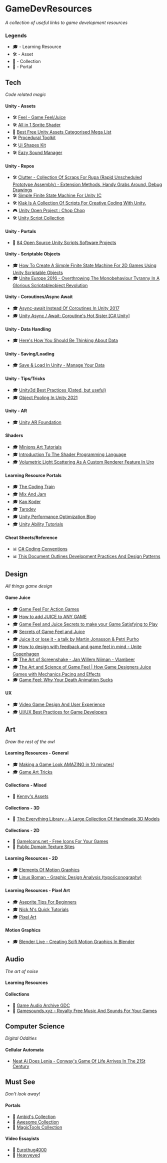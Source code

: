 # GameDevResources
_A collection of useful links to game development resources_

### Legends

- :mortar_board: - Learning Resource
- :hammer_and_wrench: - Asset
- :file_folder: - Collection
- :trident: - Portal

## Tech
_Code related magic_

#### Unity - Assets
* 🛠️ [Feel - Game Feel/Juice](https://assetstore.unity.com/packages/tools/particles-effects/feel-183370)
* 🛠️ [All in 1 Sprite Shader](https://assetstore.unity.com/packages/vfx/shaders/all-in-1-sprite-shader-156513)
* 🔱 [Best Free Unity Assets Categorised Mega List](https://www.procedural-worlds.com/blog/best-free-unity-assets-categorised-mega-list/)
* 🛠️ [Procedural Toolkit](https://assetstore.unity.com/packages/tools/utilities/procedural-toolkit-16508)
* 🛠️ [Ui Shapes Kit](https://unitylist.com/p/guw/ui-shapes-kit)
* 🛠️ [Eazy Sound Manager](https://unitylist.com/p/czh/Eazy-Sound-Manager)

#### Unity - Repos
* 🛠️ [Clutter - Collection Of Scraps For Rupa (Rapid Unscheduled Prototype Assembly) - Extension Methods, Handy Grabs Around, Debug Drawings](https://bitbucket.org/Taugeshtu/clutter/src/master/)
* 🛠️ [Simple Finite State Machine For Unity (C](https://github.com/thefuntastic/Unity3d-Finite-State-Machine)
* 🛠️ [Klak Is A Collection Of Scripts For Creative Coding With Unity.](https://github.com/keijiro/Klak)
* 🎮 [Unity Open Project : Chop Chop](https://github.com/UnityTechnologies/open-project-1)
* 🛠️ [Unity Script Collection](https://opensourcelibs.com/lib/unity-script-collection)

#### Unity - Portals
* 🔱 [84 Open Source Unity Scripts Software Projects](https://opensourcelibs.com/libs/unity-scripts)

#### Unity - Scriptable Objects
* 🎓 [How To Create A Simple Finite State Machine For 2D Games Using Unity Scriptable Objects ](https://www.leangroup.com/blog/how-to-create-a-simple-finite-state-machine-for-2d-games-using-unity-scriptable-objects)
* 🎓 [Unite Europe 2016 - Overthrowing The Monobehaviour Tyranny In A Glorious Scriptableobject Revolution](https://www.youtube.com/watch?v=VBA1QCoEAX4)

#### Unity - Coroutines/Async Await
* 🎓 [Async-await Instead Of Coroutines In Unity 2017](http://www.stevevermeulen.com/index.php/2017/09/using-async-await-in-unity3d-2017/)
* 🎓 [Unity Async / Await: Coroutine's Hot Sister [C# Unity]](https://www.youtube.com/watch?v=WY-mk-ZGAq8)

#### Unity - Data Handling
* 🎓 [Here's How You Should Be Thinking About Data](https://www.youtube.com/watch?v=KH_rXIJlMKU)

#### Unity - Saving/Loading
* 🎓 [Save & Load In Unity - Manage Your Data](https://www.youtube.com/watch?v=Lt-AiGbHN9g)

#### Unity - Tips/Tricks
* 🎓 [Unity3d Best Practices (Dated, but useful)](http://www.glenstevens.ca/unity3d-best-practices/)
* 🎓 [Object Pooling In Unity 2021](https://thegamedev.guru/unity-cpu-performance/object-pooling/)

#### Unity - AR
* 🎓 [Unity AR Foundation](https://learn.unity.com/tutorial/setting-up-ar-foundation)

#### Shaders
* :mortar_board: [Minions Art Tutorials](https://minionsart.github.io/tutorials/)
* 🎓 [Introduction To The Shader Programming Language](https://learn.jettelly.com/course/unity-shader-bible/usb-chapter-1/preface/)
* 🎓 [Volumetric Light Scattering As A Custom Renderer Feature In Urp](https://www.raywenderlich.com/22027819-volumetric-light-scattering-as-a-custom-renderer-feature-in-urp)

#### Learning Resource Portals
* 🎓 [The Coding Train](https://www.youtube.com/c/TheCodingTrain/featured)
* 🎓 [Mix And Jam](https://www.youtube.com/channel/UCLyVUwlB_Hahir_VsKkGPIA)
* 🎓 [ Kap Koder ](https://www.youtube.com/channel/UCRqUSuefGa8LHrF6DOOGPPQ)
* 🎓 [Tarodev](https://www.youtube.com/c/Tarodev/videos)
* 🎓 [Unity Performance Optimization Blog](https://thegamedev.guru/page/4ist)
* 🎓 [Unity Ability Tutorials](https://www.youtube.com/playlist?list=PL7-cqsVREuR1PQlq7vHnL6vunebrykt1j)

#### Cheat Sheets/Reference
* 📊 [C# Coding Conventions](https://docs.microsoft.com/en-us/dotnet/csharp/fundamentals/coding-style/coding-conventions)
* 📊 [This Document Outlines Development Practices And Design Patterns](https://github.com/tinylabproductions/knowledgebase/wiki)

## Design
_All things game design_

#### Game Juice
* :mortar_board: [Game Feel For Action Games](https://www.youtube.com/watch?v=UsGuN69g2NI)
* :mortar_board: [How to add JUICE to ANY GAME](https://www.youtube.com/watch?v=-dJnsZrykb0)
* :mortar_board: [Game Feel and Juice Secrets to make your Game Satisfying to Play](https://www.youtube.com/watch?v=9RwBwLtq2LQ)
* :mortar_board: [Secrets of Game Feel and Juice](https://www.youtube.com/watch?v=216_5nu4aVQ)
* :mortar_board: [Juice it or lose it - a talk by Martin Jonasson & Petri Purho](https://www.youtube.com/watch?v=Fy0aCDmgnxg)
* :mortar_board: [How to design with feedback and game feel in mind - Unite Copenhagen](https://www.youtube.com/watch?v=yCKI9T3sSv0)
* :mortar_board: [The Art of Screenshake - Jan Willem Nijman - Vlambeer](https://www.youtube.com/watch?v=SkgkIXZ_13Y)
* :mortar_board: [The Art and Science of Game Feel | How Game Designers Juice Games with Mechanics,Pacing and Effects](https://www.youtube.com/watch?v=EDElfx2qo_M)
* :mortar_board: [Game Feel: Why Your Death Animation Sucks](https://www.youtube.com/watch?v=pmSAG51BybY)

#### UX
* :mortar_board: [Video Game Design And User Experience](https://www.youtube.com/watch?v=1mTI1rjQiOE)
* :mortar_board: [UI/UX Best Practices for Game Developers](https://youtube.com/playlist?list=PLzOZD569v5GvOJV4TM_5tNwejljkBACaS)

## Art
_Draw the rest of the owl_

#### Learning Resources - General
* :mortar_board: [Making a Game Look AMAZING in 10 minutes!](https://www.youtube.com/watch?v=eDiRnWhqqIY)
* :mortar_board: [Game Art Tricks](http://simonschreibt.de/game-art-tricks/)

#### Collections - Mixed
* :file_folder: [Kenny's Assets](https://kenney.nl/assets)

#### Collections - 3D
* :file_folder: [The Everything Library - A Large Collection Of Handmade 3D Models](https://www.davidoreilly.com/library)

#### Collections - 2D
* :file_folder: [GameIcons.net - Free Icons For Your Games](https://game-icons.net/)
* :file_folder: [Public Domain Texture Sites](https://docs.google.com/spreadsheets/d/1i8vLBtMDIwJYrpFycgAHBZV1quqaTh7iZB9vvbCohJs/editid=0)

#### Learning Resources - 2D
* 🎓 [Elements Of Motion Graphics](https://youtube.com/playlist?list=PLr6VWCdn16F9UH8sLTRf60NEeKYfa8ZQq)
* 🎓 [Linus Boman - Graphic Design Analysis (typo/iconography)](https://www.youtube.com/channel/UCSb-xYOELhIqVr2n9s-b_4w)

#### Learning Resources - Pixel Art
* :mortar_board: [Aseprite Tips For Beginners](https://twitter.com/Nootall_/status/1435600476666482689)
* :mortar_board: [Nick N's Quick Tutorials](https://www.patreon.com/NickNuttall)
* 🎓 [Pixel Art](https://www.youtube.com/playlist?list=PLr6VWCdn16F8j1TOPERSPVBEjkyMYZHBt)

#### Motion Graphics
* 🎓 [Blender Live - Creating Scifi Motion Graphics In Blender](https://www.youtube.com/watch?v=XGk7lpYSUI8)

## Audio
_The art of noise_

#### Learning Resources

#### Collections
* :file_folder: [Game Audio Archive GDC](http://sonniss.com/gameaudiogdc)
* 📁 [Gamesounds.xyz - Royalty Free Music And Sounds For Your Games](https://gamesounds.xyz/)

## Computer Science
_Digital Oddities_

#### Cellular Automata
* [Neat Ai Does Lenia - Conway's Game Of Life Arrives In The 21St Century](https://www.youtube.com/watch?v=7-97RhAZhXI)


## Must See
_Don't look away!_

#### Portals
* :trident: [Ambid's Collection](https://github.com/ambid17/Unity-Articles)
* :trident: [Awesome Collection](https://github.com/sindresorhus/awesome)
* :trident: [MagicTools Collection](https://github.com/ellisonleao/magictools)

#### Video Essayists
* 🤔 [Eurothug4000](https://www.youtube.com/channel/UCxddeIv7GdHNcVPZI9JvGXQ)
* 🤔 [Heavyeyed](https://www.youtube.com/c/HeavyEyed/videos)
